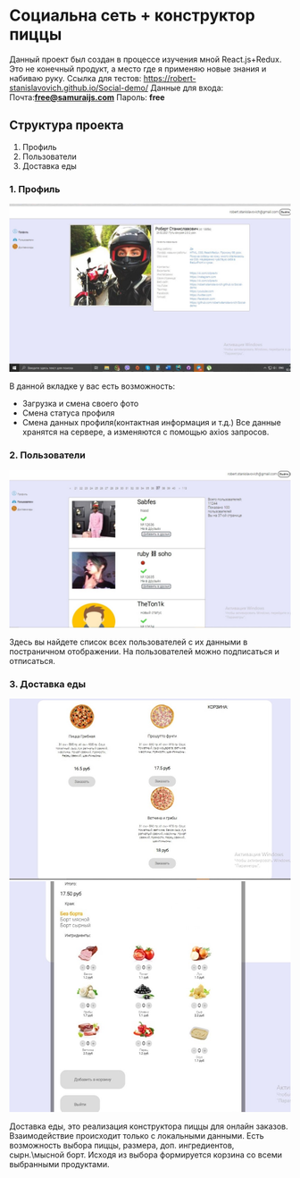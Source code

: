 ﻿# Социальна сеть + конструктор пиццы
Данный проект был создан в процессе изучения мной React.js+Redux. Это не конечный продукт, а место где я применяю новые знания и набиваю руку. 
Ссылка для тестов: https://robert-stanislavovich.github.io/Social-demo/
Данные для входа: 
Почта:**free@samuraijs.com**
Пароль: **free**

## Структура проекта
1. Профиль
2. Пользователи
3. Доставка еды

### 1. Профиль
![Иллюстрация к проекту](/1.jpg "Профиль")


В данной вкладке у вас есть возможность:
- Загрузка и смена своего фото
- Смена статуса профиля
- Смена данных профиля(контактная информация и т.д.)
Все данные хранятся на сервере, а изменяются с помощью axios запросов.
### 2. Пользователи 
![Иллюстрация к проекту](/2.jpg "Пользователи")

Здесь вы найдете список всех пользователей с их данными в постраничном отображении. На пользователей можно подписаться и отписаться.
### 3. Доставка еды
![Иллюстрация к проекту](/3.jpg "Доставка еды")
![Иллюстрация к проекту](/4.jpg "Доставка еды2")

Доставка еды, это реализация конструктора пиццы для онлайн заказов. Взаимодействие происходит только с локальными данными. Есть возможность выбора пиццы, размера, доп. ингредиентов, сырн.\мысной борт. Исходя из выбора формируется корзина со всеми выбранными продуктами.


